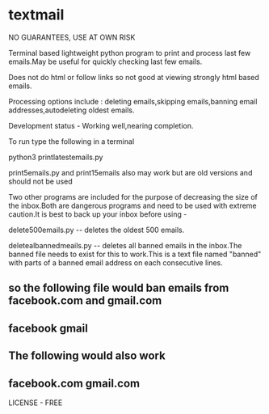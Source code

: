 # textmail

NO GUARANTEES,
USE AT OWN RISK


Terminal based lightweight python program to print and process last few emails.May be useful for quickly checking last few emails.

Does not do html or follow links so not good at viewing strongly html based emails.


Processing options include : deleting emails,skipping emails,banning email addresses,autodeleting oldest emails.

Development status - Working well,nearing completion.

To run type the following in a terminal

python3 printlatestemails.py

print5emails.py and print15emails also may work but  are old versions and should not be used


Two other programs are included for the purpose of decreasing the size of the inbox.Both are dangerous programs and need to be used with extreme caution.It is best to back up your inbox before using -


delete500emails.py -- deletes the oldest 500 emails.

deletealbannedmeails.py -- deletes all banned emails in the inbox.The banned file needs to exist for this to work.This is a text file named "banned" with parts of a banned email address on each consecutive lines.

so the following file would ban emails from facebook.com and gmail.com
----------------------------------------
facebook
gmail
------------------------------------------
The following would also work
----------------------------------------
facebook.com
gmail.com
------------------------------------------



LICENSE - FREE
